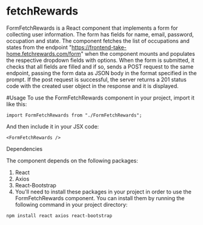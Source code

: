 # fetchRewards

FormFetchRewards is a React component that implements a form for collecting user information. The form has fields for name, email, password, occupation and state. The component fetches the list of occupations and states from the endpoint "https://frontend-take-home.fetchrewards.com/form" when the component mounts and populates the respective dropdown fields with options. When the form is submitted, it checks that all fields are filled and if so, sends a POST request to the same endpoint, passing the form data as JSON body in the format specified in the prompt. If the post request is successful, the server returns a 201 status code with the created user object in the response and it is displayed.

#Usage
To use the FormFetchRewards component in your project, import it like this:

```import FormFetchRewards from "./FormFetchRewards";```

And then include it in your JSX code:

```<FormFetchRewards />```

Dependencies

The component depends on the following packages:

1. React
2. Axios
3. React-Bootstrap
4. You'll need to install these packages in your project in order to use the FormFetchRewards component. You can install them by running the following command in your project directory:

```npm install react axios react-bootstrap```
